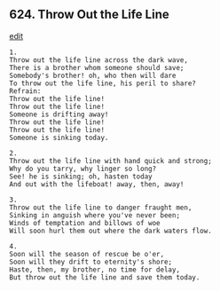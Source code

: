 
## 624.  Throw Out the Life Line
[edit](https://docs.google.com/document/d/12hcXCDPsmLsWannWeaV4a2qf0A6JvgBo/edit?mode=html)




    1.
    Throw out the life line across the dark wave, 
    There is a brother whom someone should save; 
    Somebody's brother! oh, who then will dare 
    To throw out the life line, his peril to share? 
    Refrain:
    Throw out the life line! 
    Throw out the life line! 
    Someone is drifting away! 
    Throw out the life line! 
    Throw out the life line! 
    Someone is sinking today. 

    2.
    Throw out the life line with hand quick and strong; 
    Why do you tarry, why linger so long? 
    See! he is sinking; oh, hasten today 
    And out with the lifeboat! away, then, away! 

    3.
    Throw out the life line to danger fraught men, 
    Sinking in anguish where you've never been; 
    Winds of temptation and billows of woe 
    Will soon hurl them out where the dark waters flow. 

    4.
    Soon will the season of rescue be o'er, 
    Soon will they drift to eternity's shore; 
    Haste, then, my brother, no time for delay, 
    But throw out the life line and save them today.
